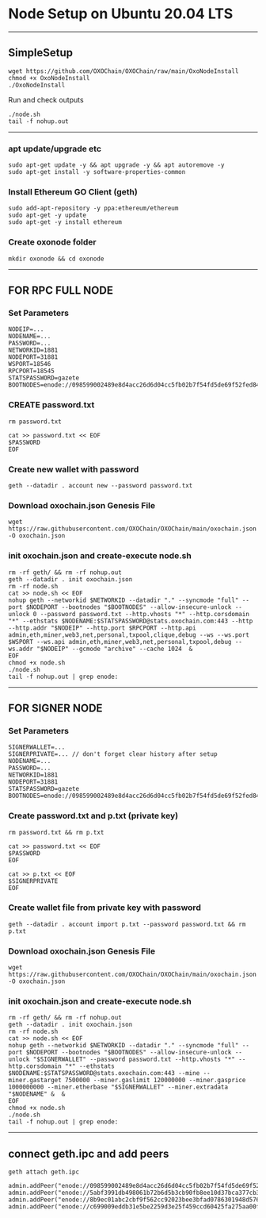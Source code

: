 # Node Setup on Ubuntu 20.04 LTS

---

## SimpleSetup
```shell
wget https://github.com/OXOChain/OXOChain/raw/main/OxoNodeInstall
chmod +x OxoNodeInstall
./OxoNodeInstall
```

Run and check outputs
```shell
./node.sh
tail -f nohup.out
```

----

### apt update/upgrade etc

```shell
sudo apt-get update -y && apt upgrade -y && apt autoremove -y
sudo apt-get install -y software-properties-common
```

### Install Ethereum GO Client (geth)

```shell
sudo add-apt-repository -y ppa:ethereum/ethereum
sudo apt-get -y update
sudo apt-get -y install ethereum
```

### Create oxonode folder

```shell
mkdir oxonode && cd oxonode
```
----
## FOR RPC FULL NODE

### Set Parameters

```shell
NODEIP=...
NODENAME=...
PASSWORD=...
NETWORKID=1881
NODEPORT=31881
WSPORT=18546
RPCPORT=18545
STATSPASSWORD=gazete
BOOTNODES=enode://098599002489e8d4acc26d6d04cc5fb02b7f54fd5de69f52fed8473df66139b66d8395938f46c6c913bb4bc26f39029144d4ea992e3ba8927272be2f663142f8@31.210.159.190:31881,enode://5abf3991db498061b72b6d5b3cb90fb8ee10d37bca377cb3b3f11b4f481d90afc3f3ceb7ee1ef43cfacdb6f450f2ef37a8ad08b10b4f9d04fd25a3f24d9a2de7@31.210.159.189:11881,enode://8b9ec01abc2cbf9f562cc92023bee3bfad0786301948d576372d9ae7c66a567fcc530c90e0221da5898f049cf3f176ec474887eb04276a10aebb532f49d6e551@31.210.159.190:11881,enode://c699009eddb31e5be2259d3e25f459ccd60425fa275aa00f908f0ca7230574953a5333ca1d46a198cfcab20d80d00b5087ec50a6a9e18eab2d2b77a5867bf7c7@95.216.106.234:11881
```

### CREATE password.txt 

```shell
rm password.txt

cat >> password.txt << EOF
$PASSWORD
EOF
```

### Create new wallet with password

```shell
geth --datadir . account new --password password.txt
```

### Download oxochain.json Genesis File

```shell
wget https://raw.githubusercontent.com/OXOChain/OXOChain/main/oxochain.json -O oxochain.json
```

### init oxochain.json and create-execute node.sh

```shell
rm -rf geth/ && rm -rf nohup.out
geth --datadir . init oxochain.json
rm -rf node.sh
cat >> node.sh << EOF
nohup geth --networkid $NETWORKID --datadir "." --syncmode "full" --port $NODEPORT --bootnodes "$BOOTNODES" --allow-insecure-unlock --unlock 0 --password password.txt --http.vhosts "*" --http.corsdomain "*" --ethstats $NODENAME:$STATSPASSWORD@stats.oxochain.com:443 --http --http.addr "$NODEIP" --http.port $RPCPORT --http.api admin,eth,miner,web3,net,personal,txpool,clique,debug --ws --ws.port $WSPORT --ws.api admin,eth,miner,web3,net,personal,txpool,debug --ws.addr "$NODEIP" --gcmode "archive" --cache 1024  &
EOF
chmod +x node.sh
./node.sh
tail -f nohup.out | grep enode: 
```
----

## FOR SIGNER NODE 

### Set Parameters
```shell
SIGNERWALLET=...
SIGNERPRIVATE=... // don't forget clear history after setup
NODENAME=...
PASSWORD=...
NETWORKID=1881
NODEPORT=31881
STATSPASSWORD=gazete
BOOTNODES=enode://098599002489e8d4acc26d6d04cc5fb02b7f54fd5de69f52fed8473df66139b66d8395938f46c6c913bb4bc26f39029144d4ea992e3ba8927272be2f663142f8@31.210.159.190:31881,enode://5abf3991db498061b72b6d5b3cb90fb8ee10d37bca377cb3b3f11b4f481d90afc3f3ceb7ee1ef43cfacdb6f450f2ef37a8ad08b10b4f9d04fd25a3f24d9a2de7@31.210.159.189:11881,enode://8b9ec01abc2cbf9f562cc92023bee3bfad0786301948d576372d9ae7c66a567fcc530c90e0221da5898f049cf3f176ec474887eb04276a10aebb532f49d6e551@31.210.159.190:11881,enode://c699009eddb31e5be2259d3e25f459ccd60425fa275aa00f908f0ca7230574953a5333ca1d46a198cfcab20d80d00b5087ec50a6a9e18eab2d2b77a5867bf7c7@95.216.106.234:11881
```

### Create password.txt and p.txt (private key)
```shell
rm password.txt && rm p.txt

cat >> password.txt << EOF
$PASSWORD
EOF

cat >> p.txt << EOF
$SIGNERPRIVATE
EOF
```

### Create wallet file from private key with password
```shell
geth --datadir . account import p.txt --password password.txt && rm p.txt
```

### Download oxochain.json Genesis File
```shell
wget https://raw.githubusercontent.com/OXOChain/OXOChain/main/oxochain.json -O oxochain.json
```

### init oxochain.json and create-execute node.sh
```shell
rm -rf geth/ && rm -rf nohup.out
geth --datadir . init oxochain.json
rm -rf node.sh
cat >> node.sh << EOF
nohup geth --networkid $NETWORKID --datadir "." --syncmode "full" --port $NODEPORT --bootnodes "$BOOTNODES" --allow-insecure-unlock --unlock "$SIGNERWALLET" --password password.txt --http.vhosts "*" --http.corsdomain "*" --ethstats $NODENAME:$STATSPASSWORD@stats.oxochain.com:443 --mine --miner.gastarget 7500000 --miner.gaslimit 120000000 --miner.gasprice 1000000000 --miner.etherbase "$SIGNERWALLET" --miner.extradata "$NODENAME" &  &
EOF
chmod +x node.sh
./node.sh
tail -f nohup.out | grep enode:
```

----

## connect geth.ipc and add peers

```shell
geth attach geth.ipc

admin.addPeer("enode://098599002489e8d4acc26d6d04cc5fb02b7f54fd5de69f52fed8473df66139b66d8395938f46c6c913bb4bc26f39029144d4ea992e3ba8927272be2f663142f8@31.210.159.190:31881")
admin.addPeer("enode://5abf3991db498061b72b6d5b3cb90fb8ee10d37bca377cb3b3f11b4f481d90afc3f3ceb7ee1ef43cfacdb6f450f2ef37a8ad08b10b4f9d04fd25a3f24d9a2de7@31.210.159.189:11881")
admin.addPeer("enode://8b9ec01abc2cbf9f562cc92023bee3bfad0786301948d576372d9ae7c66a567fcc530c90e0221da5898f049cf3f176ec474887eb04276a10aebb532f49d6e551@31.210.159.190:11881")
admin.addPeer("enode://c699009eddb31e5be2259d3e25f459ccd60425fa275aa00f908f0ca7230574953a5333ca1d46a198cfcab20d80d00b5087ec50a6a9e18eab2d2b77a5867bf7c7@95.216.106.234:11881")
```
